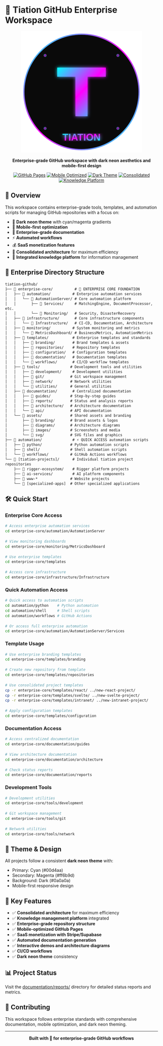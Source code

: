 # 🌌 Tiation GitHub Enterprise Workspace

<div align="center">

![Tiation Logo](assets/branding/tiation-logo.svg)

**Enterprise-grade GitHub workspace with dark neon aesthetics and mobile-first design**

[![GitHub Pages](https://img.shields.io/badge/GitHub%20Pages-Active-00d4aa?style=for-the-badge&logo=github)](https://github.com/tiaastor)
[![Mobile Optimized](https://img.shields.io/badge/Mobile-Optimized-ff6b9d?style=for-the-badge)](/)
[![Dark Theme](https://img.shields.io/badge/Theme-Dark%20Neon-00d4aa?style=for-the-badge)](/)
[![Consolidated](https://img.shields.io/badge/Structure-Consolidated-ff6b9d?style=for-the-badge)](/)
[![Knowledge Platform](https://img.shields.io/badge/Knowledge-Platform-00d4aa?style=for-the-badge)](/)

</div>

## 🚀 Overview

This workspace contains enterprise-grade tools, templates, and automation scripts for managing GitHub repositories with a focus on:

- 🌙 **Dark neon theme** with cyan/magenta gradients
- 📱 **Mobile-first optimization**
- 🏢 **Enterprise-grade documentation**
- ⚡ **Automated workflows**
- 💰 **SaaS monetization features**
- 🔄 **Consolidated architecture** for maximum efficiency
- 🧠 **Integrated knowledge platform** for information management

## 📁 Enterprise Directory Structure

```
tiation-github/
├── 📁 enterprise-core/          # 🏢 ENTERPRISE CORE FOUNDATION
│   ├── 📁 automation/          # Enterprise automation services
│   │   └── 📁 AutomationServer/ # Core automation platform
│   │       ├── 📁 Services/     # MatchingEngine, DocumentProcessor, etc.
│   │       └── 📁 Monitoring/   # Security, DisasterRecovery
│   ├── 📁 infrastructure/       # Core infrastructure components
│   │   └── 📁 Infrastructure/   # CI-CD, Documentation, Architecture
│   ├── 📁 monitoring/          # System monitoring and metrics
│   │   └── 📁 MetricsDashboard/ # BusinessMetrics, AutomationMetrics
│   ├── 📁 templates/           # Enterprise templates and standards
│   │   ├── 📁 branding/        # Brand templates & assets
│   │   ├── 📁 repositories/    # Repository templates
│   │   ├── 📁 configuration/   # Configuration templates
│   │   ├── 📁 documentation/   # Documentation templates
│   │   └── 📁 workflows/       # CI/CD workflow templates
│   ├── 📁 tools/              # Development tools and utilities
│   │   ├── 📁 development/     # Development utilities
│   │   ├── 📁 git/            # Git workspace management
│   │   ├── 📁 network/        # Network utilities
│   │   └── 📁 utilities/      # General utilities
│   ├── 📁 documentation/       # Centralized documentation
│   │   ├── 📁 guides/         # Step-by-step guides
│   │   ├── 📁 reports/        # Status and analysis reports
│   │   ├── 📁 architecture/   # Architecture documentation
│   │   └── 📁 api/            # API documentation
│   └── 📁 assets/             # Shared assets and branding
│       ├── 📁 branding/       # Brand assets & logos
│       ├── 📁 diagrams/       # Architecture diagrams
│       ├── 📁 images/         # Screenshots and media
│       └── 📁 svg/            # SVG files and graphics
├── 📁 automation/              # ⚡ QUICK ACCESS automation scripts
│   ├── 📁 python/             # Python automation scripts
│   ├── 📁 shell/              # Shell automation scripts
│   └── 📁 workflows/          # GitHub Actions workflows
└── 📁 [tiation-projects]/      # Individual tiation project repositories
    ├── 📁 rigger-ecosystem/    # Rigger platform projects
    ├── 📁 ai-services/         # AI platform components
    ├── 📁 www-*               # Website projects
    └── 📁 [specialized-apps]  # Other specialized applications
```

## 🛠️ Quick Start

### Enterprise Core Access
```bash
# Access enterprise automation services
cd enterprise-core/automation/AutomationServer

# View monitoring dashboards
cd enterprise-core/monitoring/MetricsDashboard

# Use enterprise templates
cd enterprise-core/templates

# Access core infrastructure
cd enterprise-core/infrastructure/Infrastructure
```

### Quick Automation Access
```bash
# Quick access to automation scripts
cd automation/python    # Python automation
cd automation/shell     # Shell scripts
cd automation/workflows # GitHub Actions

# Or access full enterprise automation
cd enterprise-core/automation/AutomationServer/Services
```

### Template Usage
```bash
# Use enterprise branding templates
cd enterprise-core/templates/branding

# Create new repository from template
cd enterprise-core/templates/repositories

# Use consolidated project templates
cp -r enterprise-core/templates/react/ ../new-react-project/
cp -r enterprise-core/templates/svelte/ ../new-svelte-project/
cp -r enterprise-core/templates/intranet/ ../new-intranet-project/

# Apply configuration templates
cd enterprise-core/templates/configuration
```

### Documentation Access
```bash
# Access centralized documentation
cd enterprise-core/documentation/guides

# View architecture documentation
cd enterprise-core/documentation/architecture

# Check status reports
cd enterprise-core/documentation/reports
```

### Development Tools
```bash
# Development utilities
cd enterprise-core/tools/development

# Git workspace management
cd enterprise-core/tools/git

# Network utilities
cd enterprise-core/tools/network
```

## 🎨 Theme & Design

All projects follow a consistent **dark neon theme** with:
- Primary: Cyan (#00d4aa)
- Secondary: Magenta (#ff6b9d)
- Background: Dark (#0a0a0a)
- Mobile-first responsive design

## 🔗 Key Features

- ✅ **Consolidated architecture** for maximum efficiency
- ✅ **Knowledge management platform** integrated
- ✅ **Enterprise-grade repository structure**
- ✅ **Mobile-optimized GitHub Pages**
- ✅ **SaaS monetization with Stripe/Supabase**
- ✅ **Automated documentation generation**
- ✅ **Interactive demos and architecture diagrams**
- ✅ **CI/CD workflows**
- ✅ **Dark neon theme** consistency

## 📊 Project Status

Visit the [documentation/reports/](documentation/reports/) directory for detailed status reports and metrics.

## 🤝 Contributing

This workspace follows enterprise standards with comprehensive documentation, mobile optimization, and dark neon theming.

---

<div align="center">
<strong>Built with 💜 for enterprise-grade GitHub workflows</strong>
</div>
